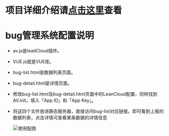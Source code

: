 # 项目详细介绍请[点击这里](https://segmentfault.com/a/1190000017271720)查看

# bug管理系统配置说明
- av.js是leadCloud插件。
- VUE.js就是VUE库。
- bug-list.html是数据列表页面。
- bug-detail.html是详情页面。
- 修改bug-list.html及bug-detail.html页面中的LeanCloud配置，同样找到AV.init，填入「App ID」和「App Key」。
- 将这四个文件放进静态服务器，直接访问bug-list对应链接。即可看到上报的数据列表，点击详情可查看某条数据的详情信息

  ![使用配图](http://momo-project.b0.upaiyun.com/Assets/bugSystem/imgs/002.png)